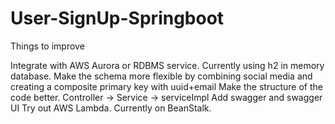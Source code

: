 # User-SignUp-Springboot

Things to improve

Integrate with AWS Aurora or RDBMS service. Currently using h2 in memory database.
Make the schema more flexible by combining social media and creating a composite primary key with uuid+email
Make the structure of the code better. Controller -> Service -> serviceImpl
Add swagger and swagger UI
Try out AWS Lambda. Currently on BeanStalk. 
